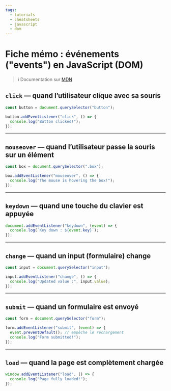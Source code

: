 ```yaml
---
tags:
  - tutorials
  - cheatsheets
  - javascript
  - dom
---
```


# Fiche mémo : événements ("events") en JavaScript (DOM)

> ℹ️ Documentation sur [MDN](https://developer.mozilla.org/fr/docs/Web/Events)

## `click` — quand l’utilisateur clique avec sa souris

```js
const button = document.querySelector("button");

button.addEventListener("click", () => {
  console.log("Button clicked!");
});
```

---

## `mouseover` — quand l’utilisateur passe la souris sur un élément

```js
const box = document.querySelector(".box");

box.addEventListener("mouseover", () => {
  console.log("The mouse is hovering the box!");
});
```

---

## `keydown` — quand une touche du clavier est appuyée

```js
document.addEventListener("keydown", (event) => {
  console.log(`Key down : ${event.key}`);
});
```

---

## `change` — quand un input (formulaire) change

```js
const input = document.querySelector("input");

input.addEventListener("change", () => {
  console.log("Updated value :", input.value);
});
```

---

## `submit` — quand un formulaire est envoyé

```js
const form = document.querySelector("form");

form.addEventListener("submit", (event) => {
  event.preventDefault(); // empêche le rechargement
  console.log("Form submitted!");
});
```

---

## `load` — quand la page est complètement chargée

```js
window.addEventListener("load", () => {
  console.log("Page fully loaded!");
});
```
